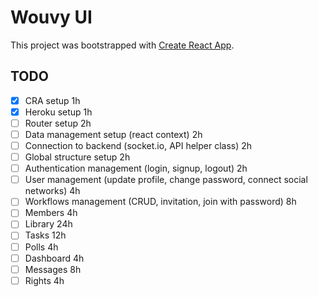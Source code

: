 # Wouvy UI

This project was bootstrapped with [Create React App](https://github.com/facebook/create-react-app).

## TODO

- [x] CRA setup 1h
- [x] Heroku setup 1h
- [ ] Router setup 2h
- [ ] Data management setup (react context) 2h
- [ ] Connection to backend (socket.io, API helper class) 2h
- [ ] Global structure setup 2h
- [ ] Authentication management (login, signup, logout) 2h
- [ ] User management (update profile, change password, connect social networks) 4h
- [ ] Workflows management (CRUD, invitation, join with password) 8h
- [ ] Members 4h
- [ ] Library 24h
- [ ] Tasks 12h
- [ ] Polls 4h
- [ ] Dashboard 4h
- [ ] Messages 8h
- [ ] Rights 4h
